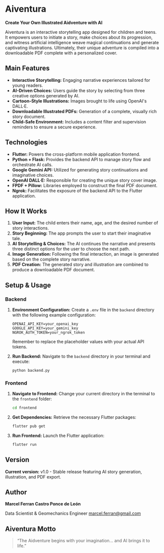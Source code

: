 # Aiventura

**Create Your Own Illustrated Aidventure with AI**

Aiventura is an interactive storytelling app designed for children and teens. It empowers users to initiate a story, make choices about its progression, and witness artificial intelligence weave magical continuations and generate captivating illustrations. Ultimately, their unique adventure is compiled into a downloadable PDF complete with a personalized cover.

## Main Features

* **Interactive Storytelling:** Engaging narrative experiences tailored for young readers.
* **AI-Driven Choices:** Users guide the story by selecting from three creative options generated by AI.
* **Cartoon-Style Illustrations:** Images brought to life using OpenAI's DALL·E.
* **Downloadable Illustrated PDFs:** Generation of a complete, visually rich story document.
* **Child-Safe Environment:** Includes a content filter and supervision reminders to ensure a secure experience.

## Technologies

* **Flutter:** Powers the cross-platform mobile application frontend.
* **Python + Flask:** Provides the backend API to manage story flow and orchestrate AI calls.
* **Google Gemini API:** Utilized for generating story continuations and imaginative choices.
* **OpenAI DALL·E:** Responsible for creating the unique story cover image.
* **FPDF + Pillow:** Libraries employed to construct the final PDF document.
* **Ngrok:** Facilitates the exposure of the backend API to the Flutter application.

## How It Works

1.  **User Input:** The child enters their name, age, and the desired number of story interactions.
2.  **Story Beginning:** The app prompts the user to start their imaginative tale.
3.  **AI Storytelling & Choices:** The AI continues the narrative and presents three distinct options for the user to choose the next path.
4.  **Image Generation:** Following the final interaction, an image is generated based on the complete story narrative.
5.  **PDF Creation:** The generated story and illustration are combined to produce a downloadable PDF document.

## Setup & Usage

### Backend

1.  **Environment Configuration:** Create a `.env` file in the `backend` directory with the following example configuration:

    ```
    OPENAI_API_KEY=your_openai_key
    GOOGLE_API_KEY=your_gemini_key
    NGROK_AUTH_TOKEN=your_ngrok_token
    ```

    Remember to replace the placeholder values with your actual API tokens.

2.  **Run Backend:** Navigate to the `backend` directory in your terminal and execute:

    ```bash
    python backend.py
    ```

### Frontend

1.  **Navigate to Frontend:** Change your current directory in the terminal to the `frontend` folder:

    ```bash
    cd frontend
    ```

2.  **Get Dependencies:** Retrieve the necessary Flutter packages:

    ```bash
    flutter pub get
    ```

3.  **Run Frontend:** Launch the Flutter application:

    ```bash
    flutter run
    ```

## Version

**Current version:** v1.0 - Stable release featuring AI story generation, illustration, and PDF export.

## Author

**Marcel Ferran Castro Ponce de León**

Data Scientist & Geomechanics Engineer
marcel.ferran@gmail.com

## Aiventura Motto

> “The Aidventure begins with your imagination... and AI brings it to life.”